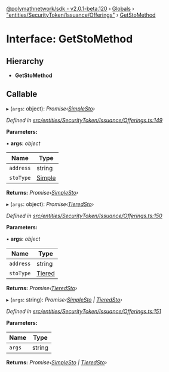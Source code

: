 [@polymathnetwork/sdk - v2.0.1-beta.120](../README.md) › [Globals](../globals.md) › ["entities/SecurityToken/Issuance/Offerings"](../modules/_entities_securitytoken_issuance_offerings_.md) › [GetStoMethod](_entities_securitytoken_issuance_offerings_.getstomethod.md)

# Interface: GetStoMethod

## Hierarchy

- **GetStoMethod**

## Callable

▸ (`args`: object): _Promise‹[SimpleSto](../classes/_entities_simplesto_.simplesto.md)›_

_Defined in [src/entities/SecurityToken/Issuance/Offerings.ts:149](https://github.com/PolymathNetwork/polymath-sdk/blob/1da5bc5/src/entities/SecurityToken/Issuance/Offerings.ts#L149)_

**Parameters:**

▪ **args**: _object_

| Name      | Type                                               |
| --------- | -------------------------------------------------- |
| `address` | string                                             |
| `stoType` | [Simple](../enums/_types_index_.stotype.md#simple) |

**Returns:** _Promise‹[SimpleSto](../classes/_entities_simplesto_.simplesto.md)›_

▸ (`args`: object): _Promise‹[TieredSto](../classes/_entities_tieredsto_.tieredsto.md)›_

_Defined in [src/entities/SecurityToken/Issuance/Offerings.ts:150](https://github.com/PolymathNetwork/polymath-sdk/blob/1da5bc5/src/entities/SecurityToken/Issuance/Offerings.ts#L150)_

**Parameters:**

▪ **args**: _object_

| Name      | Type                                               |
| --------- | -------------------------------------------------- |
| `address` | string                                             |
| `stoType` | [Tiered](../enums/_types_index_.stotype.md#tiered) |

**Returns:** _Promise‹[TieredSto](../classes/_entities_tieredsto_.tieredsto.md)›_

▸ (`args`: string): _Promise‹[SimpleSto](../classes/_entities_simplesto_.simplesto.md) | [TieredSto](../classes/_entities_tieredsto_.tieredsto.md)›_

_Defined in [src/entities/SecurityToken/Issuance/Offerings.ts:151](https://github.com/PolymathNetwork/polymath-sdk/blob/1da5bc5/src/entities/SecurityToken/Issuance/Offerings.ts#L151)_

**Parameters:**

| Name   | Type   |
| ------ | ------ |
| `args` | string |

**Returns:** _Promise‹[SimpleSto](../classes/_entities_simplesto_.simplesto.md) | [TieredSto](../classes/_entities_tieredsto_.tieredsto.md)›_
